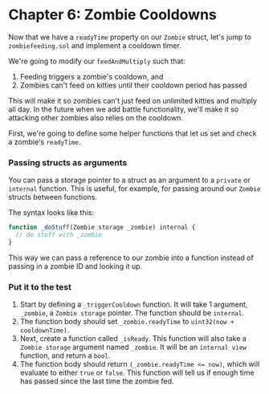 # Chapter 6: Zombie Cooldowns
Now that we have a `readyTime` property on our `Zombie` struct, let's jump to `zombiefeeding.sol` and implement a cooldown timer.

We're going to modify our `feedAndMultiply` such that:

  1. Feeding triggers a zombie's cooldown, and
  2. Zombies can't feed on kitties until their cooldown period has passed

This will make it so zombies can't just feed on unlimited kitties and multiply all day. In the future when we add battle functionality, we'll make it so attacking other zombies also relies on the cooldown.

First, we're going to define some helper functions that let us set and check a zombie's `readyTime`.

### Passing structs as arguments
You can pass a storage pointer to a struct as an argument to a `private` or `internal` function. This is useful, for example, for passing around our `Zombie` structs between functions.

The syntax looks like this:
```js
function _doStuff(Zombie storage _zombie) internal {
  // do stuff with _zombie
}
```
This way we can pass a reference to our zombie into a function instead of passing in a zombie ID and looking it up.

### Put it to the test
  1. Start by defining a `_triggerCooldown` function. It will take 1 argument, `_zombie`, a `Zombie storage` pointer. The function should be `internal`.
  2. The function body should set `_zombie.readyTime` to `uint32(now + cooldownTime)`.
  3. Next, create a function called `_isReady`. This function will also take a `Zombie storage` argument named `_zombie`. It will be an `internal view` function, and return a `bool`.
  4. The function body should return `(_zombie.readyTime <= now)`, which will evaluate to either `true` or `false`. This function will tell us if enough time has passed since the last time the zombie fed.